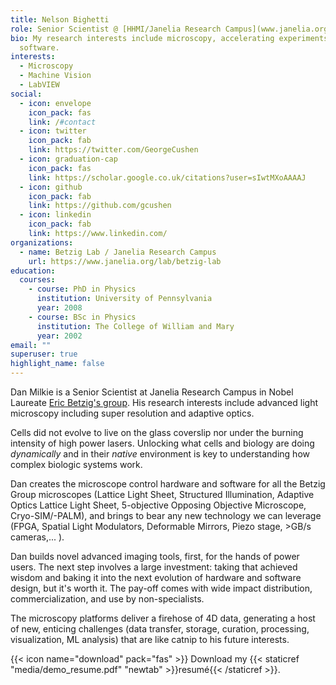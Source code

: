 ```yaml
---
title: Nelson Bighetti
role: Senior Scientist @ [HHMI/Janelia Research Campus](www.janelia.org)
bio: My research interests include microscopy, accelerating experiments with
  software.
interests:
  - Microscopy
  - Machine Vision
  - LabVIEW
social:
  - icon: envelope
    icon_pack: fas
    link: /#contact
  - icon: twitter
    icon_pack: fab
    link: https://twitter.com/GeorgeCushen
  - icon: graduation-cap
    icon_pack: fas
    link: https://scholar.google.co.uk/citations?user=sIwtMXoAAAAJ
  - icon: github
    icon_pack: fab
    link: https://github.com/gcushen
  - icon: linkedin
    icon_pack: fab
    link: https://www.linkedin.com/
organizations:
  - name: Betzig Lab / Janelia Research Campus
    url: https://www.janelia.org/lab/betzig-lab
education:
  courses:
    - course: PhD in Physics
      institution: University of Pennsylvania
      year: 2008
    - course: BSc in Physics
      institution: The College of William and Mary
      year: 2002
email: ""
superuser: true
highlight_name: false
---
```

Dan Milkie is a Senior Scientist at Janelia Research Campus in Nobel Laureate [Eric Betzig's group](https://www.janelia.org/lab/betzig-lab).  His research interests include advanced light microscopy including super resolution and adaptive optics.  

Cells did not evolve to live on the glass coverslip nor under the burning intensity of high power lasers. Unlocking what cells and biology are doing *dynamically* and in their *native* environment is key to understanding how complex biologic systems work.  

Dan creates the microscope control hardware and software for all the Betzig Group microscopes (Lattice Light Sheet, Structured Illumination, Adaptive Optics Lattice Light Sheet, 5-objective Opposing Objective Microscope, Cryo-SIM/-PALM), and brings to bear any new technology we can leverage (FPGA, Spatial Light Modulators, Deformable Mirrors, Piezo stage, >GB/s cameras,... ).  

Dan builds novel advanced imaging tools, first, for the hands of power users. The next step involves a large investment: taking that achieved wisdom and baking it into the next evolution of hardware and software design, but it's worth it.  The pay-off comes with wide impact distribution, commercialization, and use by non-specialists.

The microscopy platforms deliver a firehose of 4D data, generating a host of new, enticing challenges (data transfer, storage, curation, processing, visualization, ML analysis) that are like catnip to his future interests.

{{< icon name="download" pack="fas" >}} Download my {{< staticref "media/demo_resume.pdf" "newtab" >}}resumé{{< /staticref >}}.
